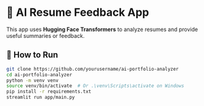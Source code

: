 # 🧠 AI Resume Feedback App

This app uses **Hugging Face Transformers** to analyze resumes and provide useful summaries or feedback.

## 🚀 How to Run

```bash
git clone https://github.com/yourusername/ai-portfolio-analyzer
cd ai-portfolio-analyzer
python -m venv venv
source venv/bin/activate  # Or .\venv\Scripts\activate on Windows
pip install -r requirements.txt
streamlit run app/main.py
